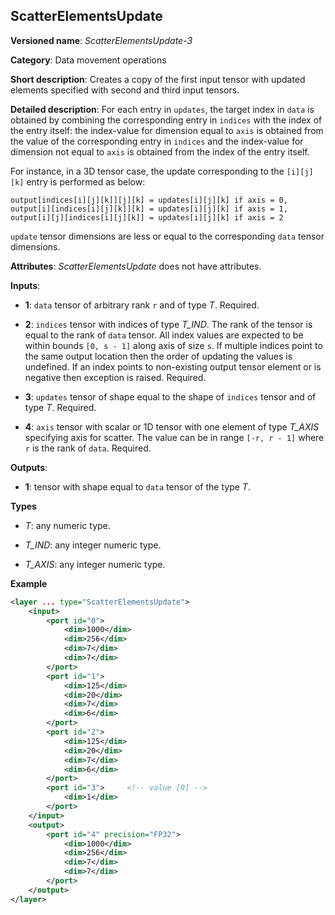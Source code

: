 ## ScatterElementsUpdate <a name="ScatterElementsUpdate"></a>

**Versioned name**: *ScatterElementsUpdate-3*

**Category**: Data movement operations

**Short description**: Creates a copy of the first input tensor with updated elements specified with second and third input tensors.

**Detailed description**: For each entry in `updates`, the target index in `data` is obtained by combining the corresponding entry in
`indices` with the index of the entry itself: the index-value for dimension equal to `axis` is obtained from the value of the corresponding entry in
`indices` and the index-value for dimension not equal to `axis` is obtained from the index of the entry itself.

For instance, in a 3D tensor case, the update corresponding to the `[i][j][k]` entry is performed as below:

```
output[indices[i][j][k]][j][k] = updates[i][j][k] if axis = 0,
output[i][indices[i][j][k]][k] = updates[i][j][k] if axis = 1,
output[i][j][indices[i][j][k]] = updates[i][j][k] if axis = 2
```

`update` tensor dimensions are less or equal to the corresponding `data` tensor dimensions. 

**Attributes**: *ScatterElementsUpdate* does not have attributes.

**Inputs**:

*   **1**: `data` tensor of arbitrary rank `r` and of type *T*. Required.

*   **2**: `indices` tensor with indices of type *T_IND*. The rank of the tensor is equal to the rank of `data` tensor.
All index values are expected to be within bounds `[0, s - 1]` along axis of size `s`. If multiple indices point to the
same output location then the order of updating the values is undefined. If an index points to non-existing output
tensor element or is negative then exception is raised. Required.

*   **3**: `updates` tensor of shape equal to the shape of `indices` tensor and of type *T*. Required.

*   **4**: `axis` tensor with scalar or 1D tensor with one element of type *T_AXIS* specifying axis for scatter.
The value can be in range `[-r, r - 1]` where `r` is the rank of `data`. Required.

**Outputs**:

*   **1**: tensor with shape equal to `data` tensor of the type *T*.

**Types**

* *T*: any numeric type.

* *T_IND*: any integer numeric type.

* *T_AXIS*: any integer numeric type.

**Example**

```xml
<layer ... type="ScatterElementsUpdate">
    <input>
        <port id="0">
            <dim>1000</dim>
            <dim>256</dim>
            <dim>7</dim>
            <dim>7</dim>
        </port>
        <port id="1">
            <dim>125</dim>
            <dim>20</dim>
            <dim>7</dim>
            <dim>6</dim>
        </port>
        <port id="2">
            <dim>125</dim>
            <dim>20</dim>
            <dim>7</dim>
            <dim>6</dim>
        </port>
        <port id="3">     <!-- value [0] -->
            <dim>1</dim>
        </port>
    </input>
    <output>
        <port id="4" precision="FP32">
            <dim>1000</dim>
            <dim>256</dim>
            <dim>7</dim>
            <dim>7</dim>
        </port>
    </output>
</layer>
```
